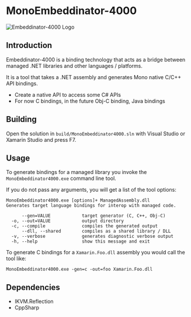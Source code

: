 # MonoEmbeddinator-4000

![Embeddinator-4000 Logo](https://raw.githubusercontent.com/mono/mono-embeddinator4000/master/e4000-logo.png)

## Introduction

Embeddinator-4000 is a binding technology that acts as a bridge
between managed .NET libraries and other languages / platforms.

It is a tool that takes a .NET assembly and generates Mono
native C/C++ API bindings.

* Create a native API to access some C# APIs
* For now C bindings, in the future Obj-C binding, Java bindings

## Building

Open the solution in `build/MonoEmbeddinator4000.sln` with Visual Studio or Xamarin Studio and press F7.

## Usage

To generate bindings for a managed library you invoke the `MonoEmbeddinator4000.exe` command line tool.

If you do not pass any arguments, you will get a list of the tool options:

```
MonoEmbeddinator4000.exe [options]+ ManagedAssembly.dll
Generates target language bindings for interop with managed code.

      --gen=VALUE            target generator (C, C++, Obj-C)
  -o, --out=VALUE            output directory
  -c, --compile              compiles the generated output
      --dll, --shared        compiles as a shared library / DLL
  -v, --verbose              generates diagnostic verbose output
  -h, --help                 show this message and exit
```

To generate C bindings for a `Xamarin.Foo.dll` assembly you would call
the tool like:

`MonoEmbeddinator4000.exe -gen=c -out=foo Xamarin.Foo.dll`

Dependencies
------------

* IKVM.Reflection
* CppSharp


